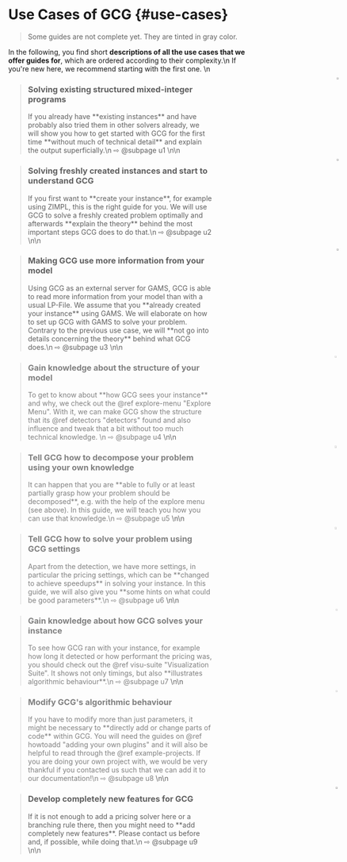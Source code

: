 # Use Cases of GCG {#use-cases}
> Some guides are not complete yet. They are tinted in gray color.

In the following, you find short **descriptions of all the use cases that
we offer guides for**, which are ordered according to their complexity.\n
If you're new here, we recommend starting with the first one.
\n

> <div style="width:80%">
> <img src="user.png" style="vertical-align:middle; height:3%; position:absolute; right:40px; margin-top: -1em;">
> <h3> Solving existing structured mixed-integer programs</h3>
> If you already have **existing instances** and have probably also tried them in other
> solvers already, we will show you how to get started with GCG for the first time 
> **without much of technical detail** and explain the output superficially.\n
> ⇨ @subpage u1
> \n\n
> </div>

> <div style="width:80%">
> <img src="user.png" style="vertical-align:middle; height:3%; position:absolute; right:40px; margin-top: -1em;">
> <h3> Solving freshly created instances and start to understand GCG</h3>
> If you first want to **create your instance**, for example using ZIMPL,
> this is the right guide for you. We will use GCG to solve a freshly created problem
> optimally and afterwards **explain the theory** behind the most important
> steps GCG does to do that.\n 
> ⇨ @subpage u2
> \n\n
> </div>

> <div style="width:80%">
> <img src="user.png" style="vertical-align:middle; height:3%; position:absolute; right:40px; margin-top: -1em;">
> <h3> Making GCG use more information from your model</h3>
> Using GCG as an external server for GAMS, GCG is able to read more information from your model than
> with a usual LP-File. We assume that you **already created your instance** using GAMS. 
> We will elaborate on how to set up GCG with GAMS to solve your problem.
> Contrary to the previous use case, we will **not go into details concerning the theory**
> behind what GCG does.\n 
> ⇨ @subpage u3
> \n\n
> </div>

> <div style="width:80%">
> <img src="expert.png" style="vertical-align:middle; height:3.4%; position:absolute; right:40px; margin-top: -1em; opacity: 0.5;">
> <h3 style="color:gray;"> Gain knowledge about the structure of your model</h3>
> <span style="color:gray;">
> To get to know about **how GCG sees your instance** and why, we check out the 
> @ref explore-menu "Explore Menu". With it, we can make GCG show the structure that its
> @ref detectors "detectors" found and also influence and tweak that a bit without 
> too much technical knowledge. \n
> ⇨ @subpage u4
> </span>
> \n\n
> </div>

> <div style="width:80%">
> <img src="expert.png" style="vertical-align:middle; height:3.4%; position:absolute; right:40px; margin-top: -1em; opacity: 0.5;">
> <h3 style="color:gray;">Tell GCG how to decompose your problem using your own knowledge</h3>
> <span style="color:gray;">
> It can happen that you are **able to fully or at least partially grasp how your problem should be decomposed**,
> e.g. with the help of the explore menu (see above). In this guide, we will teach you how you can use that knowledge.\n
> ⇨ @subpage u5 
> </span>
> \n\n
> </div>

> <div style="width:80%">
> <img src="expert.png" style="vertical-align:middle; height:3.4%; position:absolute; right:40px; margin-top: -1em; opacity: 0.5;">
> <h3 style="color:gray;"> Tell GCG how to solve your problem using GCG settings</h3>
> <span style="color:gray;">
> Apart from the detection, we have more settings, in particular the pricing settings, which can be 
> **changed to achieve speedups** in solving your instance. In this guide, we will also give you 
> **some hints on what could be good parameters**.\n
> ⇨ @subpage u6
> </span>
> \n\n
> </div>

> <div style="width:80%">
> <img src="scientist.png" style="vertical-align:middle; height:3.2%; position:absolute; right:40px; margin-top: -1em; opacity: 0.5;">
> <h3 style="color:gray;"> Gain knowledge about how GCG solves your instance</h3>
> <span style="color:gray;">
> To see how GCG ran with your instance, for example how long it detected or how performant
> the pricing was, you should check out the @ref visu-suite "Visualization Suite". It shows not only
> timings, but also **illustrates algorithmic behaviour**.\n
> ⇨ @subpage u7
> </span>
> \n\n
> </div>

> <div style="width:80%">
> <img src="scientist.png" style="vertical-align:middle; height:3.2%; position:absolute; right:40px; margin-top: -1em; opacity: 0.5;">
> <h3 style="color:gray;"> Modify GCG's algorithmic behaviour</h3>
> <span style="color:gray;">
> If you have to modify more than just parameters, it might be necessary to **directly add or change parts of code** 
> within GCG. You will need the guides on @ref howtoadd "adding your own plugins" and it will also
> be helpful to read through the @ref example-projects. If you are doing your own project with, 
> we would be very thankful if you contacted us such that we can add it to our documentation!\n
> ⇨ @subpage u8
> </span>
> \n\n
> </div>

> <div style="width:80%">
> <img src="developer.png" style="vertical-align:middle; height:3.2%; position:absolute; right:40px; margin-top: -1em;">
> <h3> Develop completely new features for GCG</h3>
> If it is not enough to add a pricing solver here or a branching rule there, then you might need to 
> **add completely new features**. Please contact us before and, if possible, while doing that.\n
> ⇨ @subpage u9
> \n\n
> </div>
